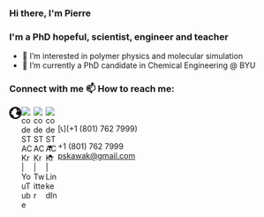 ### Hi there, I'm Pierre

### I'm a PhD hopeful, scientist, engineer and teacher 
- 👀 I’m interested in polymer physics and molecular simulation
- 🌱 I’m currently a PhD candidate in Chemical Engineering @ BYU
### Connect with me 📫 How to reach me:
[<img align="left" alt="codeSTACKr.com" width="22px" src="https://raw.githubusercontent.com/iconic/open-iconic/master/svg/globe.svg" />][website]
[<img align="left" alt="codeSTACKr | YouTube" width="22px" src="https://cdn.jsdelivr.net/npm/simple-icons@v3/icons/youtube.svg" />][youtube]
[<img align="left" alt="codeSTACKr | Twitter" width="22px" src="https://cdn.jsdelivr.net/npm/simple-icons@v3/icons/twitter.svg" />][twitter]
[<img align="left" alt="codeSTACKr | LinkedIn" width="22px" src="https://cdn.jsdelivr.net/npm/simple-icons@v3/icons/linkedin.svg" />][linkedin]

<br />

[:telephone_receiver:](+1 (801) 762 7999)
- +1 (801) 762 7999
- pskawak@gmail.com

<!---
pkawak/pkawak is a ✨ special ✨ repository because its `README.md` (this file) appears on your GitHub profile.
You can click the Preview link to take a look at your changes.
--->

[website]: https://linktr.ee/pkawak
[youtube]: https://www.youtube.com/channel/UC4aqbGfaeRdL0OrrvLkFLaA
[twitter]: https://twitter.com/pierrekawak
[linkedin]: https://www.linkedin.com/in/pierre-kawak/
